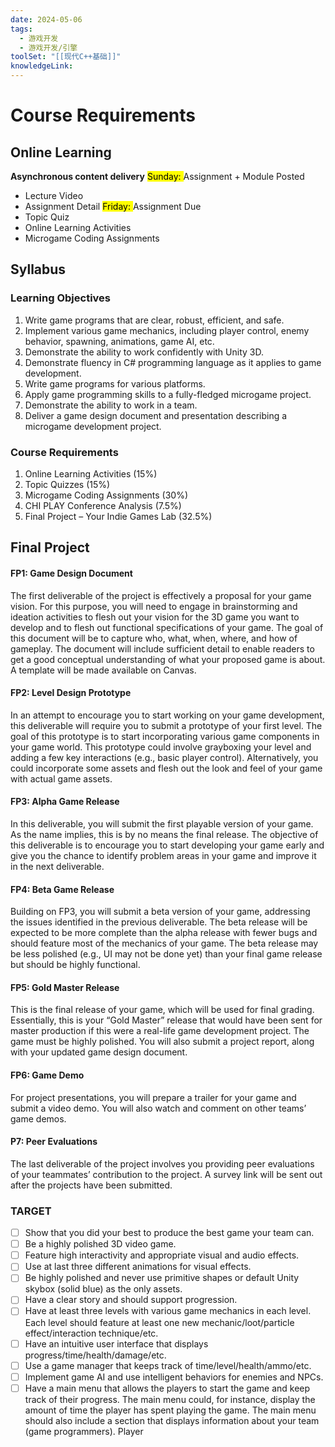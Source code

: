 ```yaml
---
date: 2024-05-06
tags:
  - 游戏开发
  - 游戏开发/引擎
toolSet: "[[现代C++基础]]"
knowledgeLink:
---
```

# Course Requirements

## Online Learning
**Asynchronous content delivery**
<mark class="hltr-green">Sunday: </mark> Assignment + Module Posted
- Lecture Video
- Assignment Detail
<mark class="hltr-red">Friday: </mark> Assignment Due
- Topic Quiz
- Online Learning Activities
- Microgame Coding Assignments
## Syllabus
### Learning Objectives
1. Write game programs that are clear, robust, efficient, and safe.
2. Implement various game mechanics, including player control, enemy behavior, spawning, animations, game AI, etc.
3. Demonstrate the ability to work confidently with Unity 3D.
4. Demonstrate fluency in C# programming language as it applies to game development.
5. Write game programs for various platforms.
6. Apply game programming skills to a fully-fledged microgame project.
7. Demonstrate the ability to work in a team.
8. Deliver a game design document and presentation describing a microgame development project.

### Course Requirements
1. Online Learning Activities (15%)
2. Topic Quizzes (15%)
3. Microgame Coding Assignments (30%)
4. CHI PLAY Conference Analysis (7.5%)
5. Final Project – Your Indie Games Lab (32.5%)

## Final Project
#### FP1: Game Design Document
The first deliverable of the project is effectively a proposal for your game vision. For this purpose, you will need to engage in brainstorming and ideation activities to flesh out your vision for the 3D game you want to develop and to flesh out functional specifications of your game. The goal of this document will be to capture who, what, when, where, and how of gameplay. The document will include sufficient detail to enable readers to get a good conceptual understanding of what your proposed game is about. A template will be made available on Canvas.
#### FP2: Level Design Prototype
In an attempt to encourage you to start working on your game development, this deliverable will require you to submit a prototype of your first level. The goal of this prototype is to start incorporating various game components in your game world. This prototype could involve grayboxing your level and adding a few key interactions (e.g., basic player control). Alternatively, you could incorporate some assets and flesh out the look and feel of your game with actual game assets.
#### FP3: Alpha Game Release
In this deliverable, you will submit the first playable version of your game. As the name implies, this is by no means the final release. The objective of this deliverable is to encourage you to start developing your game early and give you the chance to identify problem areas in your game and improve it in the next deliverable.
#### FP4: Beta Game Release
Building on FP3, you will submit a beta version of your game, addressing the issues identified in the previous deliverable. The beta release will be expected to be more complete than the alpha release with fewer bugs and should feature most of the mechanics of your game. The beta release may be less polished (e.g., UI may not be done yet) than your final game release but should be highly functional.
#### FP5: Gold Master Release
This is the final release of your game, which will be used for final grading. Essentially, this is your “Gold Master” release that would have been sent for master production if this were a real-life game development project. The game must be highly polished. You will also submit a project report, along with your updated game design document.
#### FP6: Game Demo
For project presentations, you will prepare a trailer for your game and submit a video demo. You will also watch and comment on other teams’ game demos.
#### P7: Peer Evaluations
The last deliverable of the project involves you providing peer evaluations of your teammates’ contribution to the project. A survey link will be sent out after the projects have been submitted.

### TARGET
- [ ] Show that you did your best to produce the best game your team can.
- [ ] Be a highly polished 3D video game.
- [ ] Feature high interactivity and appropriate visual and audio effects.
- [ ] Use at last three different animations for visual effects.
- [ ] Be highly polished and never use primitive shapes or default Unity skybox (solid blue) as the only assets.
- [ ] Have a clear story and should support progression.
- [ ] Have at least three levels with various game mechanics in each level. Each level should feature at least one new mechanic/loot/particle effect/interaction technique/etc.
- [ ] Have an intuitive user interface that displays progress/time/health/damage/etc.
- [ ] Use a game manager that keeps track of time/level/health/ammo/etc.
- [ ] Implement game AI and use intelligent behaviors for enemies and NPCs.
- [ ] Have a main menu that allows the players to start the game and keep track of their progress. The main menu could, for instance, display the amount of time the player has spent playing the game. The main menu should also include a section that displays information about your team (game programmers). Player